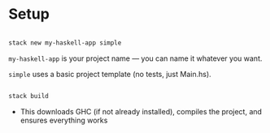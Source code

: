 # Setup

```bash

stack new my-haskell-app simple
```

`my-haskell-app` is your project name — you can name it whatever you want.

`simple` uses a basic project template (no tests, just Main.hs).

```bash

stack build
```

- This downloads GHC (if not already installed), compiles the project, and ensures everything works